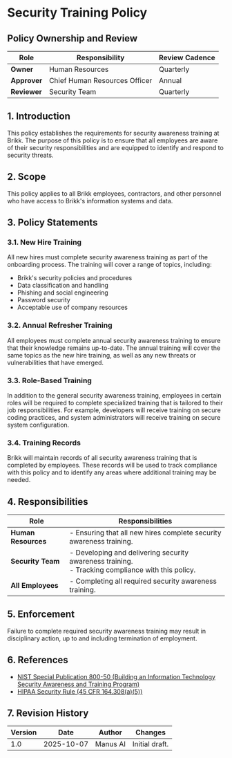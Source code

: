 # Security Training Policy

## Policy Ownership and Review

| Role | Responsibility | Review Cadence |
| --- | --- | --- |
| **Owner** | Human Resources | Quarterly |
| **Approver** | Chief Human Resources Officer | Annual |
| **Reviewer** | Security Team | Quarterly |

## 1. Introduction

This policy establishes the requirements for security awareness training at Brikk. The purpose of this policy is to ensure that all employees are aware of their security responsibilities and are equipped to identify and respond to security threats.

## 2. Scope

This policy applies to all Brikk employees, contractors, and other personnel who have access to Brikk's information systems and data.

## 3. Policy Statements

### 3.1. New Hire Training

All new hires must complete security awareness training as part of the onboarding process. The training will cover a range of topics, including:

-   Brikk's security policies and procedures
-   Data classification and handling
-   Phishing and social engineering
-   Password security
-   Acceptable use of company resources

### 3.2. Annual Refresher Training

All employees must complete annual security awareness training to ensure that their knowledge remains up-to-date. The annual training will cover the same topics as the new hire training, as well as any new threats or vulnerabilities that have emerged.

### 3.3. Role-Based Training

In addition to the general security awareness training, employees in certain roles will be required to complete specialized training that is tailored to their job responsibilities. For example, developers will receive training on secure coding practices, and system administrators will receive training on secure system configuration.

### 3.4. Training Records

Brikk will maintain records of all security awareness training that is completed by employees. These records will be used to track compliance with this policy and to identify any areas where additional training may be needed.

## 4. Responsibilities

| Role | Responsibilities |
| --- | --- |
| **Human Resources** | - Ensuring that all new hires complete security awareness training. |
| **Security Team** | - Developing and delivering security awareness training.<br>- Tracking compliance with this policy. |
| **All Employees** | - Completing all required security awareness training. |

## 5. Enforcement

Failure to complete required security awareness training may result in disciplinary action, up to and including termination of employment.

## 6. References

-   [NIST Special Publication 800-50 (Building an Information Technology Security Awareness and Training Program)](https://csrc.nist.gov/publications/detail/sp/800-50/final)
-   [HIPAA Security Rule (45 CFR 164.308(a)(5))](https://www.hhs.gov/hipaa/for-professionals/security/index.html)

## 7. Revision History

| Version | Date | Author | Changes |
| --- | --- | --- | --- |
| 1.0 | 2025-10-07 | Manus AI | Initial draft. |

